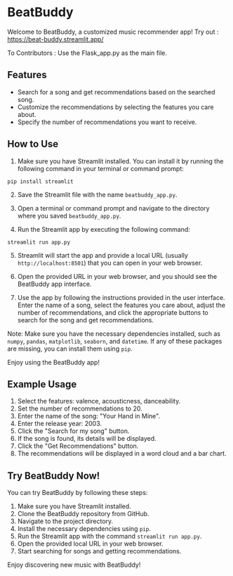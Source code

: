 # BeatBuddy

Welcome to BeatBuddy, a customized music recommender app! Try out : https://beat-buddy.streamlit.app/

To Contributors :  Use the Flask_app.py as the main file.

## Features

- Search for a song and get recommendations based on the searched song.
- Customize the recommendations by selecting the features you care about.
- Specify the number of recommendations you want to receive.

## How to Use

1. Make sure you have Streamlit installed. You can install it by running the following command in your terminal or command prompt:

```
pip install streamlit
```

2. Save the Streamlit file with the name `beatbuddy_app.py`.

3. Open a terminal or command prompt and navigate to the directory where you saved `beatbuddy_app.py`.

4. Run the Streamlit app by executing the following command:

```
streamlit run app.py
```


5. Streamlit will start the app and provide a local URL (usually `http://localhost:8501`) that you can open in your web browser.

6. Open the provided URL in your web browser, and you should see the BeatBuddy app interface.

7. Use the app by following the instructions provided in the user interface. Enter the name of a song, select the features you care about, adjust the number of recommendations, and click the appropriate buttons to search for the song and get recommendations.

Note: Make sure you have the necessary dependencies installed, such as `numpy`, `pandas`, `matplotlib`, `seaborn`, and `datetime`. If any of these packages are missing, you can install them using `pip`.

Enjoy using the BeatBuddy app!

## Example Usage

1. Select the features: valence, acousticness, danceability.
2. Set the number of recommendations to 20.
3. Enter the name of the song: "Your Hand in Mine".
4. Enter the release year: 2003.
5. Click the "Search for my song" button.
6. If the song is found, its details will be displayed.
7. Click the "Get Recommendations" button.
8. The recommendations will be displayed in a word cloud and a bar chart.

## Try BeatBuddy Now!

You can try BeatBuddy by following these steps:

1. Make sure you have Streamlit installed.
2. Clone the BeatBuddy repository from GitHub.
3. Navigate to the project directory.
4. Install the necessary dependencies using `pip`.
5. Run the Streamlit app with the command `streamlit run app.py`.
6. Open the provided local URL in your web browser.
7. Start searching for songs and getting recommendations.

Enjoy discovering new music with BeatBuddy!
